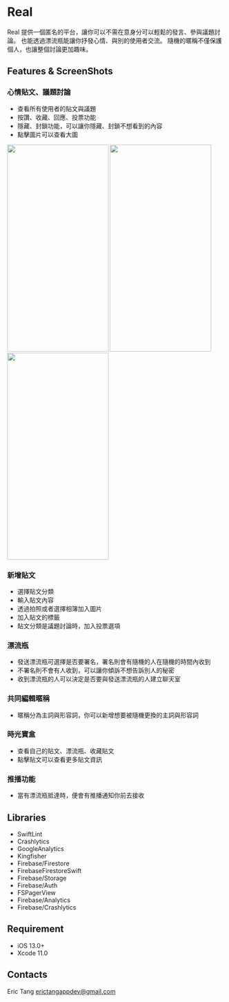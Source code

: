 # Real

Real 提供一個匿名的平台，讓你可以不需在意身分可以輕鬆的發言、參與議題討論。
也能透過漂流瓶能讓你抒發心情、與別的使用者交流。
隨機的暱稱不僅保護個人，也讓整個討論更加趣味。

## Features & ScreenShots

### 心情貼文、議題討論
+ 查看所有使用者的貼文與議題
+ 按讚、收藏、回應、投票功能
+ 隱藏、封鎖功能，可以讓你隱藏、封鎖不想看到的內容
+ 點擊圖片可以查看大圖

<img src= "https://github.com/ericTang12345/Images/blob/main/Real%20README/Home%20Page.gif" width= 234.5 height= 480>
<img src= "https://github.com/ericTang12345/Images/blob/main/Real%20README/Image%20Details.gif" width= 234.5 height= 480>
<img src= "https://github.com/ericTang12345/Images/blob/main/Real%20README/Add%20New%20Post.gif" width= 234.5 height= 480>

### 新增貼文
+ 選擇貼文分類
+ 輸入貼文內容
+ 透過拍照或者選擇相簿加入圖片
+ 加入貼文的標籤
+ 貼文分類是議題討論時，加入投票選項

### 漂流瓶
+ 發送漂流瓶可選擇是否要署名，署名則會有隨機的人在隨機的時間內收到
+ 不署名則不會有人收到，可以讓你傾訴不想告訴別人的秘密
+ 收到漂流瓶的人可以決定是否要與發送漂流瓶的人建立聊天室
   
### 共同編輯暱稱
+ 暱稱分為主詞與形容詞，你可以新增想要被隨機更換的主詞與形容詞

### 時光寶盒
+ 查看自己的貼文、漂流瓶、收藏貼文
+ 點擊貼文可以查看更多貼文資訊
    
### 推播功能
+ 當有漂流瓶抵達時，便會有推播通知你前去接收

## Libraries
+ SwiftLint
+ Crashlytics
+ GoogleAnalytics
+ Kingfisher
+ Firebase/Firestore
+ FirebaseFirestoreSwift
+ Firebase/Storage
+ Firebase/Auth
+ FSPagerView
+ Firebase/Analytics
+ Firebase/Crashlytics

## Requirement
+ iOS 13.0+
+ Xcode 11.0

## Contacts
Eric Tang erictangappdev@gmail.com
